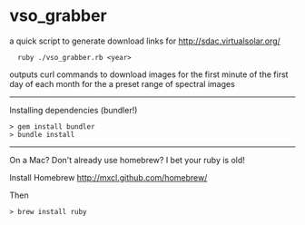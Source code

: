 vso_grabber
===========

a quick script to generate download links for http://sdac.virtualsolar.org/

      ruby ./vso_grabber.rb <year>

outputs curl commands to download images for the first minute of the first day of each month for the a preset range of spectral images

----
Installing dependencies (bundler!)

    > gem install bundler
    > bundle install

----
On a Mac? Don't already use homebrew? I bet your ruby is old!

Install Homebrew http://mxcl.github.com/homebrew/

Then

    > brew install ruby

